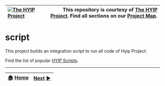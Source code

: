 |[![The HYIP Project](https://avatars1.githubusercontent.com/u/8466209?v=10&s=30)](https://github.com/hyip) |This repository is courtesy of [The HYIP Project](https://github.com/hyip "High Yard Investment Program"). Find all sections on our [Project Map](https://github.com/hyip/info/wiki/maps#project-map "Project Mapping").|
|:----|----:|

# script
This project builds an integration script to run all code of Hyip Project.

Find the list of popular [HYIP Scripts](https://tophyipmonitor.wordpress.com/hyip-scripts/).

***
|[:house:](https://github.com/hyip) [Home](https://github.com/hyip)|[Next](https://github.com/hyipteam/hyipteam.github.io) [:arrow_forward:](https://github.com/hyipteam/hyipteam.github.io)|
|:----|----:|
